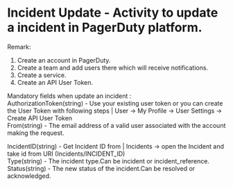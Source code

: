 ﻿# Incident Update - Activity to update a incident in PagerDuty platform.

Remark:

1. Create an account in PagerDuty.
2. Create a team and add users there which will receive notifications.
3. Create a service.
4. Create an API User Token.

Mandatory fields when update an incident :<br />
AuthorizationToken(string) - Use your existing user token or you can create the User Token with following steps | User -> My Profile -> User Settings -> Create API User Token<br />
From(string) - The email address of a valid user associated with the account making the request.<br />

IncidentID(string) - Get Incident ID from | Incidents -> open the Incident and take id from URI (Incidents/INCIDENT_ID) <br />
Type(string) - The incident type.Can be incident or incident_reference.<br />
Status(string) - The new status of the incident.Can be resolved or acknowledged.<br />
